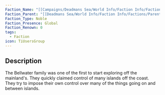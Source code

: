 ```yaml
---
Faction_Name: "[[Campaigns/Deadmans Sea/World Info/Faction Info/Factions/Major/Aristocratic Order/Bellwater]]"
Faction_Parent: "[[Deadmans Sea/World Info/Faction Info/Factions/Parent Factions/Aristocratic Order]]"
Faction_Type: Noble
Faction_Presence: Global
Faction_Renown: 0
tags:
  - Faction
icon: TiUsersGroup
---
```

## Description
The Bellwater family was one of the first to start exploring off the mainland's. They quickly claimed control of many islands off the coast. They try to impose their own control over many of the things going on and between islands.






